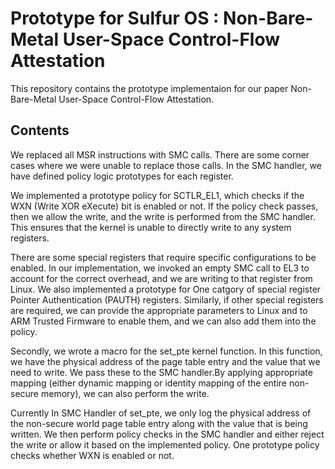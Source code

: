 # Prototype for Sulfur OS : Non-Bare-Metal User-Space Control-Flow Attestation
This repository contains the prototype implementaion for our paper  Non-Bare-Metal User-Space Control-Flow Attestation. 

## Contents
We replaced all MSR instructions with SMC calls. There are some corner cases where we were unable to replace those calls. In the SMC handler, we have defined policy logic prototypes for each register.

We implemented a prototype policy for SCTLR_EL1, which checks if the WXN (Write XOR eXecute) bit is enabled or not. If the policy check passes, then we allow the write, and the write is performed from the SMC handler. This ensures that the kernel is unable to directly write to any system registers.

There are some special registers that require specific configurations to be enabled. In our implementation, we invoked an empty SMC call to EL3 to account for the correct overhead, and we are writing to that register from Linux. We also implemented a prototype for One catgory of special register Pointer Authentication (PAUTH) registers. Similarly, if other special registers are required, we can provide the appropriate parameters to Linux and to ARM Trusted Firmware to enable them, and we can also add them into the policy.

Secondly, we wrote a macro for the set_pte kernel function. In this function, we have the physical address of the page table entry and the value that we need to write. We pass these to the SMC handler.By applying appropriate mapping (either dynamic mapping or identity mapping of the entire non-secure memory), we can also perform the write.

Currently In SMC Handler of set_pte, we only log the physical address of the non-secure world page table entry along with the value that is being written. We then perform policy checks in the SMC handler and either reject the write or allow it based on the implemented policy. One prototype policy checks whether WXN is enabled or not. 

